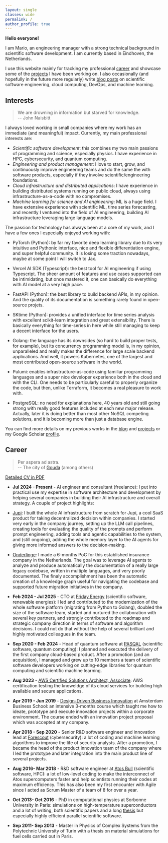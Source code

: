```yaml
---
layout: single
classes: wide
permalink: /
author_profile: true
---
```


**Hello everyone!**

I am Mario, an engineering manager with a strong technical background in scientific software development. 
I am currently based in Eindhoven, the Netherlands.

I use this website mainly for tracking my professional [career](#career) and showcase some of the [projects](projects) 
I have been working on. I also occasionally (and hopefully in the future more regularly) write [blog posts](blog) 
on scientific software engineering, cloud computing, DevOps, and machine learning.

## Interests

> We are drowning in information but starved for knowledge.   
> -- John Naisbitt

I always loved working in small companies where my work has an immediate (and meaningful) impact. Currently, my main 
professional interests are:

- *Scientific software development*: this combines my two main passions of programming and science, 
especially physics. I have experience in HPC, cybersecurity, and quantum computing.
- *Engineering and product management*: I love to start, grow, and continuously improve engineering 
teams and do the same the with software products, especially if they involve scientific/engineering foundations.
- *Cloud infrastructure and distributed applications*: I have experience in building 
distributed systems running on public cloud, always using infrastructure-as-a-code with no compromises.
- *Machine learning for science and AI engineering*: ML is a huge field. I have extensive experience with scientific ML, 
time series forecasting, and recently I ventured into the field of AI engineering, building AI infrastructure
leveraging large language models.

The passion for technology has always been at a core of my work, and I have a few ones I especially enjoyed working with:

- PyTorch (Python): by far my favorite deep learning library due to its very intuitive
and Pythonic interface, nice and flexible differentiation engine, and super helpful community.
It is losing some traction nowadays, maybe at some point I will switch to Jax.

- Vercel AI SDK (Typescript): the best tool for AI engineering if using Typescript. The sheer amount of
features and use cases supported can be intimidating, but once mastered it, one can basically do everything
with AI model at a very high pace.

- FastAPI (Python): the best library to build backend APIs, in my opinion. And the quality of its documentation
is something rarely found in open-source projets.

- SKtime (Python): provides a unified interface for time series analysis with excellent scikit-learn 
integration and great extensibility. There is basically everything for time-series in here while still
managing to keep a decent interface for the users.

- Golang: the language has its downsides (so hard to build proper tests, for example), but its concurrency 
programming model is, in my opinion, unparalleled and really makes the difference for large scale backend
applications. And well, it powers Kubernetes, one of the largest and most contributed open-source software
in the world.

- Pulumi: enables infrastructure-as-code using familiar programming languages and a super nice developer experience
both in the cloud and with the CLI. One needs to be particularly careful to properly organize the code, but then, unlike
Terraform, it becomes a real pleasure to work with.

- PostgreSQL: no need for explanations here, 40 years old and still going strong with really good features included
at each new major release. Actually, later it is doing better than most other NoSQL competing solutions, and
it is becoming more than just a database engine.

You can find more details on my previous works in the [blog](projects) and [projects](projects) or my
Google Scholar [profile](https://scholar.google.com/citations?user=7hnOB34AAAAJ&hl=en).

## Career

> Per aspera ad astra.  
> -- The city of [Gouda](https://web.archive.org/web/20210624221231/https://www.therightproductions.nl/hogeraadvanadel/index.php?id=109&wapen=1080) (among others)

[Detailed CV in PDF](/assets/files/20240125_CV_Dagrada_scidev.pdf)

- **Jul 2024 - Present** - AI engineer and consultant (freelance): I put into practical
use my expertise in software architecture and development by helping several companies in building their AI infrastructure
and overall strategy. A couple of project highlights:

- [Jupi](https://jupi.co/): I built the whole AI infrastructure from scratch for Jupi, a cool SaaS product for taking decentralized
decision within companies. I started very early in the company journey, setting up the LLM call pipelines, creating tools 
for evaluating the quality of the prompts and perform prompt engineering, adding tools and agentic capabilities
to the system, and (still ongoing), adding the whole memory layer to the AI agents for giving more informed answers 
to the decision-making.

- [Onderlinge](https://www.onderlinge.info/): I made a 6-months PoC for this established insurance company in the
Netherlands. The goal was to leverage AI agents to analyze and produce
automatically the documentation of a really large legacy codebase, written in multiple languages, and very poorly documented.
The finaly accomplishment has been the automatic creation of a knowledge graph useful for navigating the codebase and
supported future migration initiatives in the company.

- **Feb 2024 - Jul 2025** - CTO at [Friday Energy](https://www.pasqal.com/) (scientific software, renewable energies): I led
and contributed to the modernization of the whole software platform (migrating from Python to Golang), doubled the 
size of the software team, started and nurtured the collaboration with several key partners, and strongly contributed 
to the roadmap and strategic company direction in terms of software and algorithm decisions. I could not do that 
without the help of several brilliant and highly motivated colleagues in the team.

- **Sep 2020 - Feb 2024** - Head of quantum software at [PASQAL](https://www.pasqal.com/) (scientific software, quantum computing): I planned and executed the
delivery of the first company cloud-based product. After a promotion (and an acquisition), I managed and grew up to 10 members 
a team of scientific software developers working on cutting-edge libraries 
for quantum computing and scientific machine learning.

- **Aug 2023** - [AWS Certified Solutions Architect, Associate](https://www.linkedin.com/posts/mariodagrada_aws-certified-solutions-architect-associate-activity-7097094576456224768-YJ-G?utm_source=share&utm_medium=member_desktop): 
AWS certification testing the knoweldge of its cloud services for building
high available and secure applications.

- **Apr 2019 - Jun 2019** - [Design-Driven Business Innovation](https://abs.uva.nl/content/open-programmes-abs/design-driven-business-innovation/design-driven-business-innovation.html) 
at Amsterdam Business School: an intensive 3-months course which taught me how to ideate, prototype and 
execute innovation projects within a corporate environment. The course ended with an innovation project 
proposal which was accepted at my company.

- **Apr 2018 - Sep 2020** - Senior R&D software engineer and innovation lead at [Forescout](https://www.forescout.com/) (cybersecurity): 
a lot of coding and machine learning algorithms to improve the life of security analysts. 
After a promotion, I became the head of the product innovation team of the company where I led the prototype
and later integration into the main product line of several projects.

- **Aug 2016- Mar 2018** - R&D software engineer at [Atos Bull](https://atos.net/en/solutions/high-performance-computing-hpc) (scientific software, HPC): 
a lot of low-level coding to make the interconnect of Atos supercomputers 
faster and help scientists running their codes at maximum efficiency. This has also been my first encounter 
with Agile since I acted as Scrum Master of a team of 8 for over a year.

- **Oct 2013- Oct 2016** - PhD in computational physics at Sorbonne University in Paris: simulations on high-temperature superconductors and a lot of writing, 
both scientific papers and a long [thesis](https://hal.archives-ouvertes.fr/tel-01478313v1) but especially highly efficient parallel 
scientific software.

- **Sep 2011- Sep 2013** - Master in Physics of Complex Systems from the Polytechnic University of Turin with a thesis on material simulations for fuel cells
carried out in Paris.
